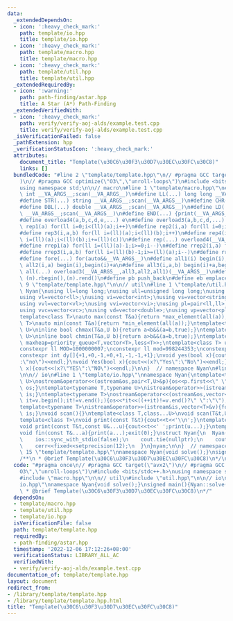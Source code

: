 ```yaml
---
data:
  _extendedDependsOn:
  - icon: ':heavy_check_mark:'
    path: template/io.hpp
    title: template/io.hpp
  - icon: ':heavy_check_mark:'
    path: template/macro.hpp
    title: template/macro.hpp
  - icon: ':heavy_check_mark:'
    path: template/util.hpp
    title: template/util.hpp
  _extendedRequiredBy:
  - icon: ':warning:'
    path: path-finding/astar.hpp
    title: A Star (A*) Path-Finding
  _extendedVerifiedWith:
  - icon: ':heavy_check_mark:'
    path: verify/verify-aoj-alds/example.test.cpp
    title: verify/verify-aoj-alds/example.test.cpp
  _isVerificationFailed: false
  _pathExtension: hpp
  _verificationStatusIcon: ':heavy_check_mark:'
  attributes:
    document_title: "Template(\u30C6\u30F3\u30D7\u30EC\u30FC\u30C8)"
    links: []
  bundledCode: "#line 2 \"template/template.hpp\"\n// #pragma GCC target(\"avx2\"\
    )\n// #pragma GCC optimize(\"O3\",\"unroll-loops\")\n#include <bits/stdc++.h>\n\
    using namespace std;\n\n// macro\n#line 1 \"template/macro.hpp\"\n#define INT(...)\
    \ int __VA_ARGS__;scan(__VA_ARGS__)\n#define LL(...) long long __VA_ARGS__;scan(__VA_ARGS__)\n\
    #define STR(...) string __VA_ARGS__;scan(__VA_ARGS__)\n#define CHR(...) char __VA_ARGS__;scan(__VA_ARGS__)\n\
    #define DBL(...) double __VA_ARGS__;scan(__VA_ARGS__)\n#define LD(...) long double\
    \ __VA_ARGS__;scan(__VA_ARGS__)\n#define END(...) {print(__VA_ARGS__);return;}\n\
    #define overload4(a,b,c,d,e,...) e\n#define overload3(a,b,c,d,...) d\n#define\
    \ rep1(a) for(ll i=0;i<(ll)(a);i++)\n#define rep2(i,a) for(ll i=0;i<(ll)(a);i++)\n\
    #define rep3(i,a,b) for(ll i=(ll)(a);i<(ll)(b);i++)\n#define rep4(i,a,b,c) for(ll\
    \ i=(ll)(a);i<(ll)(b);i+=(ll)(c))\n#define rep(...) overload4(__VA_ARGS__,rep4,rep3,rep2,rep1)(__VA_ARGS__)\n\
    #define rrep1(a) for(ll i=(ll)(a)-1;i>=0;i--)\n#define rrep2(i,a) for(ll i=(ll)(a)-1;i>=0;i--)\n\
    #define rrep3(i,a,b) for(ll i=(ll)(b)-1;i>=(ll)(a);i--)\n#define rrep(...) overload3(__VA_ARGS__,rrep3,rrep2,rrep1)(__VA_ARGS__)\n\
    #define fore(...) for(auto&&__VA_ARGS__)\n#define all1(i) begin(i),end(i)\n#define\
    \ all2(i,a) begin(i),begin(i)+a\n#define all3(i,a,b) begin(i)+a,begin(i)+b\n#define\
    \ all(...) overload3(__VA_ARGS__,all3,all2,all1)(__VA_ARGS__)\n#define rall(n)\
    \ (n).rbegin(),(n).rend()\n#define pb push_back\n#define eb emplace_back\n#line\
    \ 9 \"template/template.hpp\"\n\n// util\n#line 1 \"template/util.hpp\"\nnamespace\
    \ Nyan{\nusing ll=long long;\nusing ull=unsigned long long;\nusing ld=long double;\n\
    using vl=vector<ll>;\nusing vi=vector<int>;\nusing vs=vector<string>;\nusing vc=vector<char>;\n\
    using vvl=vector<vl>;\nusing vvi=vector<vi>;\nusing pl=pair<ll,ll>;\nusing pi=pair<int,int>;\n\
    using vvc=vector<vc>;\nusing vd=vector<double>;\nusing vp=vector<pl>;\nusing vb=vector<bool>;\n\
    template<class T>\nauto max(const T&a){return *max_element(all(a));}\ntemplate<class\
    \ T>\nauto min(const T&a){return *min_element(all(a));}\ntemplate<typename T,typename\
    \ U>\ninline bool chmax(T&a,U b){return a<b&&(a=b,true);}\ntemplate<typename T,typename\
    \ U>\ninline bool chmin(T&a,U b){return a>b&&(a=b,true);}\ntemplate<class T> using\
    \ maxheap=priority_queue<T,vector<T>,less<T>>;\ntemplate<class T> using minheap=priority_queue<T,vector<T>,greater<T>>;\n\
    constexpr ll MOD=1000000007;\nconstexpr ll mod=998244353;\nconstexpr int dx[]{+0,+1,+0,-1,+1,+1,-1,-1};\n\
    constexpr int dy[]{+1,+0,-1,+0,+1,-1,-1,+1};\nvoid yes(bool x){cout<<(x?\"yes\"\
    :\"no\")<<endl;}\nvoid Yes(bool x){cout<<(x?\"Yes\":\"No\")<<endl;}\nvoid YES(bool\
    \ x){cout<<(x?\"YES\":\"NO\")<<endl;}\n\n}  // namespace Nyan\n#line 12 \"template/template.hpp\"\
    \n\n// io\n#line 1 \"template/io.hpp\"\nnamespace Nyan{\ntemplate<typename T,typename\
    \ U>\nostream&operator<<(ostream&os,pair<T,U>&p){os<<p.first<<\" \"<<p.second;return\
    \ os;}\ntemplate<typename T,typename U>\nistream&operator>>(istream&is,pair<T,U>&p){is>>p.first>>p.second;return\
    \ is;}\ntemplate<typename T>\nostream&operator<<(ostream&os,vector<T>&v){for(auto\
    \ it=v.begin();it!=v.end();){os<<*it<<((++it)!=v.end()?\" \":\"\");}return os;}\n\
    template<typename T>\nistream&operator>>(istream&is,vector<T>&v){for(T&e:v)is>>e;return\
    \ is;}\nvoid scan(){}\ntemplate<class T,class...U>\nvoid scan(T&t,U&...u){cin>>t;scan(u...);}\n\
    template<class T>\nvoid print(const T&t){cout<<t<<'\\n';}\ntemplate<class T,class...U>\n\
    void print(const T&t,const U&...u){cout<<t<<' ';print(u...);}\ntemplate<class...T>\n\
    void fin(const T&...a){print(a...);exit(0);}\nstruct Nyan{\n  Nyan(){\n    cin.tie(nullptr);\n\
    \    ios::sync_with_stdio(false);\n    cout.tie(nullptr);\n    cout<<fixed<<setprecision(12);\n\
    \    cerr<<fixed<<setprecision(12);\n  }\n}nyan;\n\n}  // namespace Nyan\n#line\
    \ 15 \"template/template.hpp\"\nnamespace Nyan{void solve();}\nsigned main(){Nyan::solve();}\n\
    /**\n * @brief Template(\u30C6\u30F3\u30D7\u30EC\u30FC\u30C8)\n*/\n"
  code: "#pragma once\n// #pragma GCC target(\"avx2\")\n// #pragma GCC optimize(\"\
    O3\",\"unroll-loops\")\n#include <bits/stdc++.h>\nusing namespace std;\n\n// macro\n\
    #include \"macro.hpp\"\n\n// util\n#include \"util.hpp\"\n\n// io\n#include \"\
    io.hpp\"\nnamespace Nyan{void solve();}\nsigned main(){Nyan::solve();}\n/**\n\
    \ * @brief Template(\u30C6\u30F3\u30D7\u30EC\u30FC\u30C8)\n*/"
  dependsOn:
  - template/macro.hpp
  - template/util.hpp
  - template/io.hpp
  isVerificationFile: false
  path: template/template.hpp
  requiredBy:
  - path-finding/astar.hpp
  timestamp: '2022-12-06 17:12:26+08:00'
  verificationStatus: LIBRARY_ALL_AC
  verifiedWith:
  - verify/verify-aoj-alds/example.test.cpp
documentation_of: template/template.hpp
layout: document
redirect_from:
- /library/template/template.hpp
- /library/template/template.hpp.html
title: "Template(\u30C6\u30F3\u30D7\u30EC\u30FC\u30C8)"
---
```

